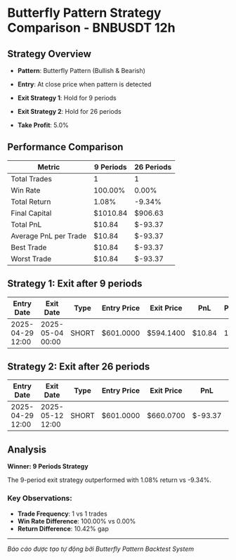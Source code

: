 # Butterfly Pattern Strategy Comparison - BNBUSDT 12h

## Strategy Overview
- **Pattern**: Butterfly Pattern (Bullish & Bearish)
- **Entry**: At close price when pattern is detected
- **Exit Strategy 1**: Hold for 9 periods
- **Exit Strategy 2**: Hold for 26 periods

- **Take Profit**: 5.0%

## Performance Comparison

| Metric | 9 Periods | 26 Periods |
|--------|-----------|------------|
| Total Trades | 1 | 1 |
| Win Rate | 100.00% | 0.00% |
| Total Return | 1.08% | -9.34% |
| Final Capital | $1010.84 | $906.63 |
| Total PnL | $10.84 | $-93.37 |
| Average PnL per Trade | $10.84 | $-93.37 |
| Best Trade | $10.84 | $-93.37 |
| Worst Trade | $10.84 | $-93.37 |

## Strategy 1: Exit after 9 periods

| Entry Date | Exit Date | Type | Entry Price | Exit Price | PnL | PnL % | Pattern Type | Exit Reason |
|------------|-----------|------|-------------|------------|-----|-------|-------------|-------------|
| 2025-04-29 12:00 | 2025-05-04 00:00 | SHORT | $601.0000 | $594.1400 | $10.84 | 1.14% | Bearish Butterfly | Time |

## Strategy 2: Exit after 26 periods

| Entry Date | Exit Date | Type | Entry Price | Exit Price | PnL | PnL % | Pattern Type | Exit Reason |
|------------|-----------|------|-------------|------------|-----|-------|-------------|-------------|
| 2025-04-29 12:00 | 2025-05-12 12:00 | SHORT | $601.0000 | $660.0700 | $-93.37 | -9.83% | Bearish Butterfly | Time |

## Analysis

**Winner: 9 Periods Strategy**

The 9-period exit strategy outperformed with 1.08% return vs -9.34%.

### Key Observations:
- **Trade Frequency**: 1 vs 1 trades
- **Win Rate Difference**: 100.00% vs 0.00%
- **Return Difference**: 10.42% gap

---
*Báo cáo được tạo tự động bởi Butterfly Pattern Backtest System*
